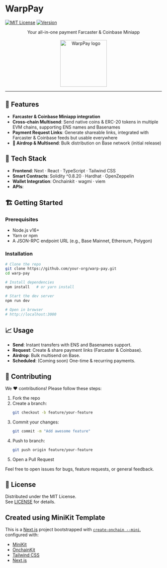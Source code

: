 # WarpPay

[![MIT License](https://img.shields.io/badge/license-MIT-green)](#license) [![Version](https://img.shields.io/badge/version-1.0.0-blue)](#)
<div align="center">
  Your all-in-one payment Farcaster & Coinbase Miniapp
<br/><br/>
  <img
    src="https://warppay.lopezonchain.xyz/WarpPayLogo.png"
    alt="WarpPay logo"
    width="150"
    height="150"
  />
</div>


---

## 🚀 Features

- **Farcaster & Coinbase Miniapp integration**  
- **Cross-chain Multisend**: Send native coins & ERC-20 tokens in multiple EVM chains, supporting ENS names and Basenames
- **Payment Request Links**: Generate shareable links, integrated with Farcaster & Coinbase feeds but usable everywhere
- **🎁 Airdrop & Multisend**: Bulk distribution on Base network (initial release)  

## 🔧 Tech Stack

- **Frontend**: Next · React · TypeScript · Tailwind CSS  
- **Smart Contracts**: Solidity ^0.8.20 · Hardhat · OpenZeppelin  
- **Wallet Integration**: Onchainkit · wagmi · viem  
- **APIs**: 

## 🏗️ Getting Started

### Prerequisites

- Node.js v16+  
- Yarn or npm  
- A JSON-RPC endpoint URL (e.g., Base Mainnet, Ethereum, Polygon)  

### Installation

```bash
# Clone the repo
git clone https://github.com/your-org/warp-pay.git
cd warp-pay

# Install dependencies
npm install   # or yarn install

# Start the dev server
npm run dev

# Open in browser
# http://localhost:3000
```

## 📈 Usage

- **Send**: Instant transfers with ENS and Basenames support.  
- **Request**: Create & share payment links (Farcaster & Coinbase).  
- **Airdrop**: Bulk multisend on Base.  
- **Scheduled**: (Coming soon) One-time & recurring payments.  

## 🤝 Contributing

We ❤️ contributions! Please follow these steps:

1. Fork the repo  
2. Create a branch:  
   ```bash
   git checkout -b feature/your-feature
   ```  
3. Commit your changes:  
   ```bash
   git commit -m "Add awesome feature"
   ```  
4. Push to branch:  
   ```bash
   git push origin feature/your-feature
   ```  
5. Open a Pull Request  

Feel free to open issues for bugs, feature requests, or general feedback.

## 📜 License

Distributed under the MIT License.  
See [LICENSE](LICENSE) for details.

## Created using MiniKit Template

This is a [Next.js](https://nextjs.org) project bootstrapped with [`create-onchain --mini`](), configured with:

- [MiniKit](https://docs.base.org/builderkits/minikit/overview)
- [OnchainKit](https://www.base.org/builders/onchainkit)
- [Tailwind CSS](https://tailwindcss.com)
- [Next.js](https://nextjs.org/docs)
